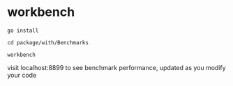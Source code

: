 workbench
=========

```
go install

cd package/with/Benchmarks

workbench
```

visit localhost:8899 to see benchmark performance, updated as you modify your code
